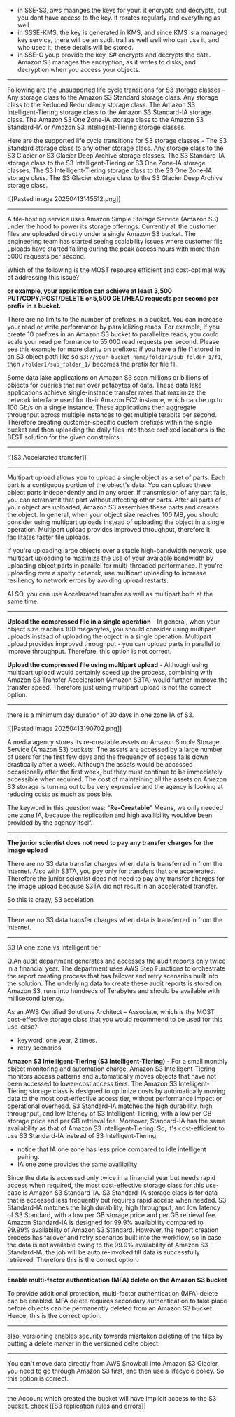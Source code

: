 - in SSE-S3, aws maanges the keys for your. it encrypts and decrypts, but you dont have access to the key. it rorates regularly and everything as well
- in SSSE-KMS, the key is generated in KMS, and since KMS is a managed key service, there will be an sudit trail as well well who can use it, and who used it, these details will be stored.
- in SSE-C youp provide the key, S# encrypts and decrypts the data. Amazon S3 manages the encryption, as it writes to disks, and decryption when you access your objects.

---

Following are the unsupported life cycle transitions for S3 storage classes - Any storage class to the Amazon S3 Standard storage class. Any storage class to the Reduced Redundancy storage class. The Amazon S3 Intelligent-Tiering storage class to the Amazon S3 Standard-IA storage class. The Amazon S3 One Zone-IA storage class to the Amazon S3 Standard-IA or Amazon S3 Intelligent-Tiering storage classes.

Here are the supported life cycle transitions for S3 storage classes - The S3 Standard storage class to any other storage class. Any storage class to the S3 Glacier or S3 Glacier Deep Archive storage classes. The S3 Standard-IA storage class to the S3 Intelligent-Tiering or S3 One Zone-IA storage classes. The S3 Intelligent-Tiering storage class to the S3 One Zone-IA storage class. The S3 Glacier storage class to the S3 Glacier Deep Archive storage class.

![[Pasted image 20250413145512.png]]

---

A file-hosting service uses Amazon Simple Storage Service (Amazon S3) under the hood to power its storage offerings. Currently all the customer files are uploaded directly under a single Amazon S3 bucket. The engineering team has started seeing scalability issues where customer file uploads have started failing during the peak access hours with more than 5000 requests per second.

Which of the following is the MOST resource efficient and cost-optimal way of addressing this issue?


**or example, your application can achieve at least 3,500 PUT/COPY/POST/DELETE or 5,500 GET/HEAD requests per second per prefix in a bucket.**


There are no limits to the number of prefixes in a bucket. You can increase your read or write performance by parallelizing reads. For example, if you create 10 prefixes in an Amazon S3 bucket to parallelize reads, you could scale your read performance to 55,000 read requests per second. Please see this example for more clarity on prefixes: if you have a file f1 stored in an S3 object path like so `s3://your_bucket_name/folder1/sub_folder_1/f1`, then `/folder1/sub_folder_1/` becomes the prefix for file f1.

Some data lake applications on Amazon S3 scan millions or billions of objects for queries that run over petabytes of data. These data lake applications achieve single-instance transfer rates that maximize the network interface used for their Amazon EC2 instance, which can be up to 100 Gb/s on a single instance. These applications then aggregate throughput across multiple instances to get multiple terabits per second. Therefore creating customer-specific custom prefixes within the single bucket and then uploading the daily files into those prefixed locations is the BEST solution for the given constraints.


---
![[S3 Accelarated transfer]]

---

Multipart upload allows you to upload a single object as a set of parts. Each part is a contiguous portion of the object's data. You can upload these object parts independently and in any order. If transmission of any part fails, you can retransmit that part without affecting other parts. After all parts of your object are uploaded, Amazon S3 assembles these parts and creates the object. In general, when your object size reaches 100 MB, you should consider using multipart uploads instead of uploading the object in a single operation. Multipart upload provides improved throughput, therefore it facilitates faster file uploads.

 If you're uploading large objects over a stable high-bandwidth network, use multipart uploading to maximize the use of your available bandwidth by uploading object parts in parallel for multi-threaded performance. If you're uploading over a spotty network, use multipart uploading to increase resiliency to network errors by avoiding upload restarts.


ALSO, you can use Accelarated transfer as well as multipart both at the same time.


---

**Upload the compressed file in a single operation** - In general, when your object size reaches 100 megabytes, you should consider using multipart uploads instead of uploading the object in a single operation. Multipart upload provides improved throughput - you can upload parts in parallel to improve throughput. Therefore, this option is not correct.


**Upload the compressed file using multipart upload** - Although using multipart upload would certainly speed up the process, combining with Amazon S3 Transfer Acceleration (Amazon S3TA) would further improve the transfer speed. Therefore just using multipart upload is not the correct option.


---

there is a minimum day duration of 30 days in one zone IA of S3.

![[Pasted image 20250413190702.png]]

A media agency stores its re-creatable assets on Amazon Simple Storage Service (Amazon S3) buckets. The assets are accessed by a large number of users for the first few days and the frequency of access falls down drastically after a week. Although the assets would be accessed occasionally after the first week, but they must continue to be immediately accessible when required. The cost of maintaining all the assets on Amazon S3 storage is turning out to be very expensive and the agency is looking at reducing costs as much as possible.

The keyword in this question was: "**Re-Creatable**"
Means, we only needed one zpne IA, because the replication and high availibility wouldve been provided by the agency itself.


---


**The junior scientist does not need to pay any transfer charges for the image upload**

There are no S3 data transfer charges when data is transferred in from the internet. Also with S3TA, you pay only for transfers that are accelerated. Therefore the junior scientist does not need to pay any transfer charges for the image upload because S3TA did not result in an accelerated transfer.

So this is crazy, S3 accelation


---

There are no S3 data transfer charges when data is transferred in from the internet.

---

S3 IA one zone vs Intelligent tier

Q.An audit department generates and accesses the audit reports only twice in a financial year. The department uses AWS Step Functions to orchestrate the report creating process that has failover and retry scenarios built into the solution. The underlying data to create these audit reports is stored on Amazon S3, runs into hundreds of Terabytes and should be available with millisecond latency.

As an AWS Certified Solutions Architect – Associate, which is the MOST cost-effective storage class that you would recommend to be used for this use-case?


- keyword, one year, 2 times. 
- retry scenarios

**Amazon S3 Intelligent-Tiering (S3 Intelligent-Tiering)** - For a small monthly object monitoring and automation charge, Amazon S3 Intelligent-Tiering monitors access patterns and automatically moves objects that have not been accessed to lower-cost access tiers. The Amazon S3 Intelligent-Tiering storage class is designed to optimize costs by automatically moving data to the most cost-effective access tier, without performance impact or operational overhead. S3 Standard-IA matches the high durability, high throughput, and low latency of S3 Intelligent-Tiering, with a low per GB storage price and per GB retrieval fee. Moreover, Standard-IA has the same availability as that of Amazon S3 Intelligent-Tiering. So, it's cost-efficient to use S3 Standard-IA instead of S3 Intelligent-Tiering.

- notice that IA one zone has less price compared to idle intelligent pairing.
- IA one zone provides the same availibility


Since the data is accessed only twice in a financial year but needs rapid access when required, the most cost-effective storage class for this use-case is Amazon S3 Standard-IA. S3 Standard-IA storage class is for data that is accessed less frequently but requires rapid access when needed. S3 Standard-IA matches the high durability, high throughput, and low latency of S3 Standard, with a low per GB storage price and per GB retrieval fee. Amazon Standard-IA is designed for 99.9% availability compared to 99.99% availability of Amazon S3 Standard. However, the report creation process has failover and retry scenarios built into the workflow, so in case the data is not available owing to the 99.9% availability of Amazon S3 Standard-IA, the job will be auto re-invoked till data is successfully retrieved. Therefore this is the correct option.


---


**Enable multi-factor authentication (MFA) delete on the Amazon S3 bucket**

To provide additional protection, multi-factor authentication (MFA) delete can be enabled. MFA delete requires secondary authentication to take place before objects can be permanently deleted from an Amazon S3 bucket. Hence, this is the correct option.

---

also, versioning enables security towards misrtaken deleting of the files by putting a delete marker in the versioned delte object.

---

You can't move data directly from AWS Snowball into Amazon S3 Glacier, you need to go through Amazon S3 first, and then use a lifecycle policy. So this option is correct.

----
the Account which created the bucket  will have implicit access to the S3 bucket.
check [[S3 replication rules and errors]]